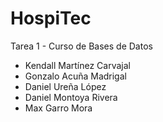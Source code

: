 # HospiTec
Tarea 1 - Curso de Bases de Datos 
- Kendall Martínez Carvajal
- Gonzalo Acuña Madrigal
- Daniel Ureña López
- Daniel Montoya Rivera
- Max Garro Mora
